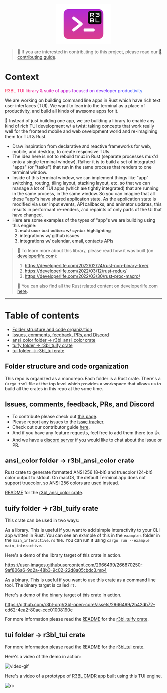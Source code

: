 <p align="center">
  <img src="https://raw.githubusercontent.com/r3bl-org/r3bl-open-core/main/r3bl-term.svg" height="128px">
</p>


> 🪷 If you are interested in contributing to this project, please read our [📒 contributing guide](https://github.com/r3bl-org/r3bl-open-core/blob/e2d0ca7fed4147c27fa2217d2e14549d3af3dc48/CONTRIBUTING.md).

# Context
<a id="markdown-context-*fef*-_fewfj_" name="context-*fef*-_fewfj_"></a>

<!-- R3BL TUI library & suite of apps focused on developer productivity -->

<span style="color:#FD2F53">R</span><span style="color:#FC2C57">3</span><span style="color:#FB295B">B</span><span style="color:#FA265F">L</span><span style="color:#F92363">
</span><span style="color:#F82067">T</span><span style="color:#F61D6B">U</span><span style="color:#F51A6F">I</span><span style="color:#F31874">
</span><span style="color:#F11678">l</span><span style="color:#EF137C">i</span><span style="color:#ED1180">b</span><span style="color:#EB0F84">r</span><span style="color:#E90D89">a</span><span style="color:#E60B8D">r</span><span style="color:#E40A91">y</span><span style="color:#E10895">
</span><span style="color:#DE0799">&amp;</span><span style="color:#DB069E">
</span><span style="color:#D804A2">s</span><span style="color:#D503A6">u</span><span style="color:#D203AA">i</span><span style="color:#CF02AE">t</span><span style="color:#CB01B2">e</span><span style="color:#C801B6">
</span><span style="color:#C501B9">o</span><span style="color:#C101BD">f</span><span style="color:#BD01C1">
</span><span style="color:#BA01C4">a</span><span style="color:#B601C8">p</span><span style="color:#B201CB">p</span><span style="color:#AE02CF">s</span><span style="color:#AA03D2">
</span><span style="color:#A603D5">f</span><span style="color:#A204D8">o</span><span style="color:#9E06DB">c</span><span style="color:#9A07DE">u</span><span style="color:#9608E1">s</span><span style="color:#910AE3">e</span><span style="color:#8D0BE6">d</span><span style="color:#890DE8">
</span><span style="color:#850FEB">o</span><span style="color:#8111ED">n</span><span style="color:#7C13EF">
</span><span style="color:#7815F1">d</span><span style="color:#7418F3">e</span><span style="color:#701AF5">v</span><span style="color:#6B1DF6">e</span><span style="color:#6720F8">l</span><span style="color:#6322F9">o</span><span style="color:#5F25FA">p</span><span style="color:#5B28FB">e</span><span style="color:#572CFC">r</span><span style="color:#532FFD">
</span><span style="color:#4F32FD">p</span><span style="color:#4B36FE">r</span><span style="color:#4739FE">o</span><span style="color:#443DFE">d</span><span style="color:#4040FE">u</span><span style="color:#3C44FE">c</span><span style="color:#3948FE">t</span><span style="color:#354CFE">i</span><span style="color:#324FFD">v</span><span style="color:#2E53FD">i</span><span style="color:#2B57FC">t</span><span style="color:#285BFB">y</span>

We are working on building command line apps in Rust which have rich text user interfaces (TUI). We
want to lean into the terminal as a place of productivity, and build all kinds of awesome apps for
it.

🔮 Instead of just building one app, we are building a library to enable any kind of rich TUI
development w/ a twist: taking concepts that work really well for the frontend mobile and web
development world and re-imagining them for TUI & Rust.

  - Draw inspiration from declarative and reactive frameworks for web, mobile, and desktop, to
    create responsive TUIs.
  - The idea here is not to rebuild tmux in Rust (separate processes mux'd onto a single terminal
    window). Rather it is to build a set of integrated "apps" (or "tasks") that run in the same
    process that renders to one terminal window.
  - Inside of this terminal window, we can implement things like "app" switching, routing, tiling
    layout, stacking layout, etc. so that we can manage a lot of TUI apps (which are tightly
    integrated) that are running in the same process, in the same window. So you can imagine that
    all these "app"s have shared application state. As the application state is modified via
    user input events, API callbacks, and animator updates, this results in performant re-renders,
    and repaints of only parts of the UI that have changed.
  - Here are some examples of the types of "app"s we are building using this engine:
      1. multi user text editors w/ syntax highlighting
      2. integrations w/ github issues
      3. integrations w/ calendar, email, contacts APIs


> 🦜 To learn more about this library, please read how it was built (on
> [developerlife.com](https://developerlife.com)):
>
> 1. <https://developerlife.com/2022/02/24/rust-non-binary-tree/>
> 2. <https://developerlife.com/2022/03/12/rust-redux/>
> 3. <https://developerlife.com/2022/03/30/rust-proc-macro/>
>
> 🦀 You can also find all the Rust related content on developerlife.com
> [here](https://developerlife.com/category/Rust/).

<hr/>

# Table of contents
<a id="markdown-table-of-contents" name="table-of-contents"></a>

<!-- TOC -->

- [Folder structure and code organization](#folder-structure-and-code-organization)
- [Issues, comments, feedback, PRs, and Discord](#issues-comments-feedback-prs-and-discord)
- [ansi_color folder -> r3bl_ansi_color crate](#ansi_color-folder---r3bl_ansi_color-crate)
- [tuify folder -> r3bl_tuify crate](#tuify-folder---r3bl_tuify-crate)
- [tui folder -> r3bl_tui crate](#tui-folder---r3bl_tui-crate)

<!-- /TOC -->

## Folder structure and code organization
<a id="markdown-folder-structure-and-code-organization" name="folder-structure-and-code-organization"></a>

This repo is organized as a monorepo. Each folder is a Rust crate. There's a `Cargo.toml`
file at the top level which provides a workspace that allows us to build all the crates in
this repo at the same time.

## Issues, comments, feedback, PRs, and Discord
<a id="markdown-issues%2C-comments%2C-feedback%2C-prs%2C-and-discord" name="issues%2C-comments%2C-feedback%2C-prs%2C-and-discord"></a>

- To contribute please check out [this
  page](https://github.com/r3bl-org/r3bl-open-core/contribute).
- Please report any issues to the [issue
  tracker](https://github.com/r3bl-org/r3bl-rs-utils/issues).
- Check out our contributor guide
  [here](https://github.com/r3bl-org/r3bl_rs_utils/blob/main/CONTRIBUTING.md#commit-message-guidelines).
- And if you have any feature requests, feel free to add them there too 👍.
- And we have a [discord server](https://discord.gg/8M2ePAevaM) if you would like to chat
  about the issue or PR.

## ansi_color folder -> r3bl_ansi_color crate
<a id="markdown-ansi_color-folder--%3E-r3bl_ansi_color-crate" name="ansi_color-folder--%3E-r3bl_ansi_color-crate"></a>

Rust crate to generate formatted ANSI 256 (8-bit) and truecolor (24-bit) color output to stdout. On
macOS, the default Terminal.app does not support truecolor, so ANSI 256 colors are used instead.

[README](https://github.com/r3bl-org/r3bl-open-core/tree/main/ansi_color/README.md) for the
[r3bl_ansi_color crate](https://docs.rs/r3bl_ansi_color/latest/r3bl_ansi_color/).

## tuify folder -> r3bl_tuify crate
<a id="markdown-tuify-folder--%3E-r3bl_tuify-crate" name="tuify-folder--%3E-r3bl_tuify-crate"></a>

This crate can be used in two ways:

As a library. This is useful if you want to add simple interactivity to your CLI app
written in Rust. You can see an example of this in the `examples` folder in the
`main_interactive.rs` file. You can run it using `cargo run --example main_interactive`.

Here's a demo of the library target of this crate in action.

https://user-images.githubusercontent.com/2966499/266870250-9af806a6-9d2a-48b3-9c02-22d8a05cbdc3.mp4

As a binary. This is useful if you want to use this crate as a command line tool. The
binary target is called `rt`.

Here's a demo of the binary target of this crate in action.

https://github.com/r3bl-org/r3bl-open-core/assets/2966499/2b42db72-cd62-4ea2-80ae-ccc01008190c

For more information please read the
[README](https://github.com/r3bl-org/r3bl-open-core/tree/main/tuify/README.md) for the
[r3bl_tuify crate](https://docs.rs/r3bl_tuify/latest/r3bl_tuify/).

## tui folder -> r3bl_tui crate
<a id="markdown-tui-folder--%3E-r3bl_tui-crate" name="tui-folder--%3E-r3bl_tui-crate"></a>


For more information please read the
[README](https://github.com/r3bl-org/r3bl-open-core/tree/main/tui/README.md#r3bl_tui-crate) for the [r3bl_tui
crate](https://docs.rs/r3bl_tui/latest/r3bl_tui/).

<!-- How to upload video: https://stackoverflow.com/a/68269430/2085356 -->

Here's a video of the demo in action:

![video-gif](https://user-images.githubusercontent.com/2966499/233799311-210b887e-0aa6-470a-bcea-ee8e0e3eb019.gif)

Here's a video of a prototype of [R3BL CMDR](https://github.com/r3bl-org/r3bl-cmdr) app built using
this TUI engine.

![rc](https://user-images.githubusercontent.com/2966499/234949476-98ad595a-3b72-497f-8056-84b6acda80e2.gif)
